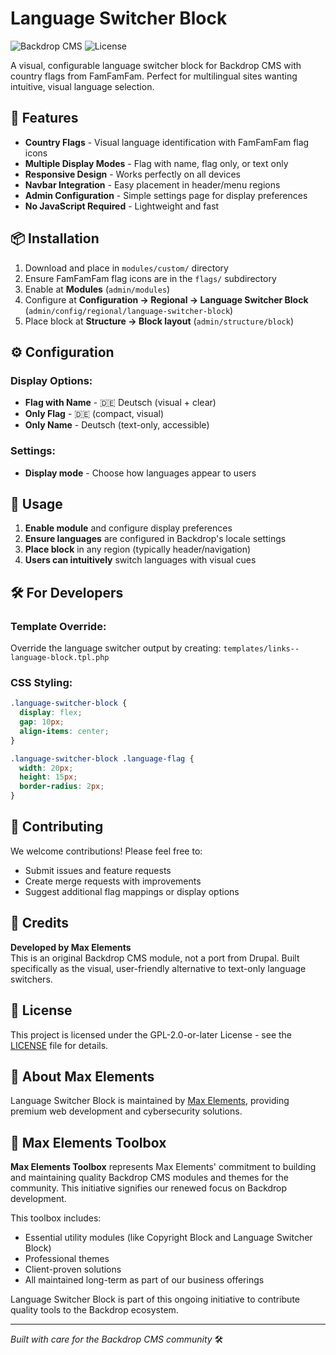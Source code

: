 # Language Switcher Block

![Backdrop CMS](https://img.shields.io/badge/Backdrop-CMS-0073aa.svg)
![License](https://img.shields.io/badge/license-GPL--2.0--or--later-green.svg)

A visual, configurable language switcher block for Backdrop CMS with country flags from FamFamFam. Perfect for multilingual sites wanting intuitive, visual language selection.

## 🚀 Features

- **Country Flags** - Visual language identification with FamFamFam flag icons
- **Multiple Display Modes** - Flag with name, flag only, or text only
- **Responsive Design** - Works perfectly on all devices
- **Navbar Integration** - Easy placement in header/menu regions
- **Admin Configuration** - Simple settings page for display preferences
- **No JavaScript Required** - Lightweight and fast

## 📦 Installation

1. Download and place in `modules/custom/` directory
2. Ensure FamFamFam flag icons are in the `flags/` subdirectory
3. Enable at **Modules** (`admin/modules`)
4. Configure at **Configuration → Regional → Language Switcher Block** (`admin/config/regional/language-switcher-block`)
5. Place block at **Structure → Block layout** (`admin/structure/block`)

## ⚙️ Configuration

### Display Options:
- **Flag with Name** - 🇩🇪 Deutsch (visual + clear)
- **Only Flag** - 🇩🇪 (compact, visual)
- **Only Name** - Deutsch (text-only, accessible)

### Settings:
- **Display mode** - Choose how languages appear to users

## 🎯 Usage

1. **Enable module** and configure display preferences
2. **Ensure languages** are configured in Backdrop's locale settings
3. **Place block** in any region (typically header/navigation)
4. **Users can intuitively** switch languages with visual cues

## 🛠️ For Developers

### Template Override:
Override the language switcher output by creating:
`templates/links--language-block.tpl.php`

### CSS Styling:
```css
.language-switcher-block {
  display: flex;
  gap: 10px;
  align-items: center;
}

.language-switcher-block .language-flag {
  width: 20px;
  height: 15px;
  border-radius: 2px;
}
```

## 🤝 Contributing

We welcome contributions! Please feel free to:
- Submit issues and feature requests
- Create merge requests with improvements  
- Suggest additional flag mappings or display options

## 👤 Credits

**Developed by Max Elements**  
This is an original Backdrop CMS module, not a port from Drupal.
Built specifically as the visual, user-friendly alternative to text-only language switchers.

## 📄 License

This project is licensed under the GPL-2.0-or-later License - see the [LICENSE](LICENSE) file for details.

## 🏢 About Max Elements

Language Switcher Block is maintained by [Max Elements](https://max-elements.com/), providing premium web development and cybersecurity solutions.

## 🧰 Max Elements Toolbox

**Max Elements Toolbox** represents Max Elements' commitment to building and maintaining quality Backdrop CMS modules and themes for the community. This initiative signifies our renewed focus on Backdrop development.

This toolbox includes:
- Essential utility modules (like Copyright Block and Language Switcher Block)
- Professional themes
- Client-proven solutions  
- All maintained long-term as part of our business offerings

Language Switcher Block is part of this ongoing initiative to contribute quality tools to the Backdrop ecosystem.

---

*Built with care for the Backdrop CMS community* 🛠️
